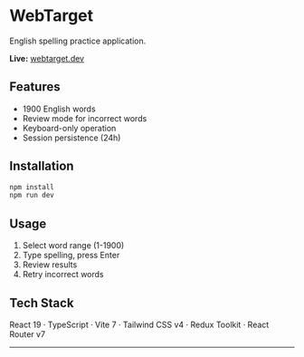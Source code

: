 # WebTarget

English spelling practice application.

**Live:** [webtarget.dev](https://webtarget.dev)

## Features

- 1900 English words
- Review mode for incorrect words
- Keyboard-only operation
- Session persistence (24h)

## Installation

```bash
npm install
npm run dev
```

## Usage

1. Select word range (1-1900)
2. Type spelling, press Enter
3. Review results
4. Retry incorrect words

## Tech Stack

React 19 · TypeScript · Vite 7 · Tailwind CSS v4 · Redux Toolkit · React Router v7

---
